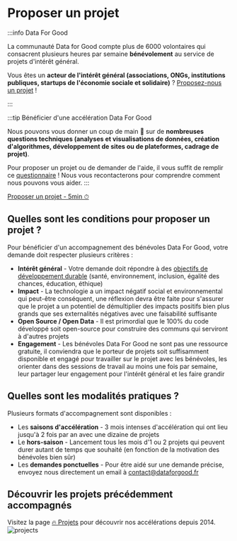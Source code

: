 # Proposer un projet

:::info Data For Good

La communauté Data for Good compte plus de 6000 volontaires qui consacrent plusieurs heures par semaine **bénévolement** au service de projets d'intérêt général.

Vous êtes un **acteur de l'intérêt général (associations, ONGs, institutions publiques, startups de l'économie sociale et solidaire)** ? [Proposez-nous un projet](https://tally.so/r/wkGkG6) !

:::

:::tip Bénéficier d'une accélération Data For Good

Nous pouvons vous donner un coup de main 💪 sur de **nombreuses questions techniques (analyses et visualisations de données, création d'algorithmes, développement de sites ou de plateformes, cadrage de projet)**. 

Pour proposer un projet ou de demander de l'aide, il vous suffit de remplir ce [questionnaire](https://tally.so/r/wkGkG6) ! Nous vous recontacterons pour comprendre comment nous pouvons vous aider.
:::

<div style={{"text-align":"center","margin-bottom":"20px"}}>
<a href="https://tally.so/r/wkGkG6" target="_blank" className="button button--secondary button--lg button-home">
Proposer un projet - 5min ⏱
</a>
</div>


## Quelles sont les conditions pour proposer un projet ?
Pour bénéficier d'un accompagnement des bénévoles Data For Good, votre demande doit respecter plusieurs critères :
- **Intérêt général** - Votre demande doit répondre à des [objectifs de développement durable](https://www.un.org/sustainabledevelopment/fr/objectifs-de-developpement-durable/) (santé, environnement, inclusion, égalité des chances, éducation, éthique)  
- **Impact** - La technologie a un impact négatif social et environnemental qui peut-être conséquent, une réflexion devra être faite pour s'assurer que le projet a un potentiel de démultiplier des impacts positifs bien plus grands que ses externalités négatives avec une faisabilité suffisante
- **Open Source / Open Data** - Il est primordial que le 100% du code développé soit open-source pour construire des communs qui serviront à d'autres projets
- **Engagement** - Les bénévoles Data For Good ne sont pas une ressource gratuite, il conviendra que le porteur de projets soit suffisamment disponible et engagé pour travailler sur le projet avec les bénévoles, les orienter dans des sessions de travail au moins une fois par semaine, leur partager leur engagement pour l'intérêt général et les faire grandir

## Quelles sont les modalités pratiques ?
Plusieurs formats d'accompagnement sont disponibles : 
- Les **saisons d'accélération** - 3 mois intenses d'accélération qui ont lieu jusqu'à 2 fois par an avec une dizaine de projets
- Le **hors-saison** - Lancement tous les mois d'1 ou 2 projets qui peuvent durer autant de temps que souhaité (en fonction de la motivation des bénévoles bien sûr) 
- Les **demandes ponctuelles** - Pour être aidé sur une demande précise, envoyez nous directement un email à contact@dataforgood.fr

## Découvrir les projets précédemment accompagnés
Visitez la page [🔥 Projets](/projects) pour découvrir nos accélérations depuis 2014.
![projects](./projects.png)


